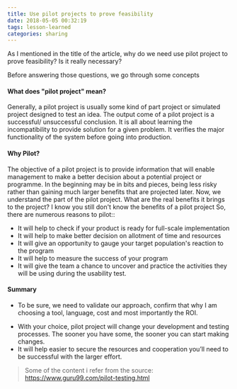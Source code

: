 ```yaml
---
title: Use pilot projects to prove feasibility
date: 2018-05-05 00:32:19
tags: lesson-learned
categories: sharing
---
```


As I mentioned in the title of the article, why do we need use pilot project to prove feasibility? Is it really necessary?

Before answering those questions, we go through some concepts

#### What does "pilot project" mean?
Generally, a pilot project is usually some kind of part project or simulated project designed to test an idea. 
The output come of a pilot project is a successful/ unsuccessful conclusion.
It is all about learning the incompatibility to provide solution for a given problem. 
It verifies the major functionality of the system before going into production.
<!-- This testing is done exactly between the UAT and Production.
Pilot Testing helps in early detection of bugs in the System.
Pilot testing will answer the question like, whether the product or service have a potential market. -->

#### Why Pilot?
The objective of a pilot project is to provide information that will enable management to make a better decision about a potential project or programme. 
In the beginning may be in bits and pieces, being less risky rather than gaining much larger benefits that are projected later.
Now, we understand the part of the pilot project. What are the real benefits it brings to the project? I know you still don't know the benefits of a pilot project
So, there are numerous reasons to pilot::
- It will help to check if your product is ready for full-scale implementation
- It will help to make better decision on allotment of time and resources
- It will give an opportunity to gauge your target population's reaction to the program
- It will help to measure the success of your program
- It will give the team a chance to uncover and practice the activities they will be using during the usability test.

#### Summary
- To be sure, we need to validate our approach, confirm that why I am choosing a tool, language, cost and most importantly the ROI.
<!-- - This testing is done exactly between the UAT and Production.  -->
- With your choice, pilot project will change your development and testing processes. The sooner you have some, the sooner you can start making changes. 
- It will help easier to secure the resources and cooperation you’ll need to be successful with the larger effort.

> Some of the content i refer from the source:
> https://www.guru99.com/pilot-testing.html 
